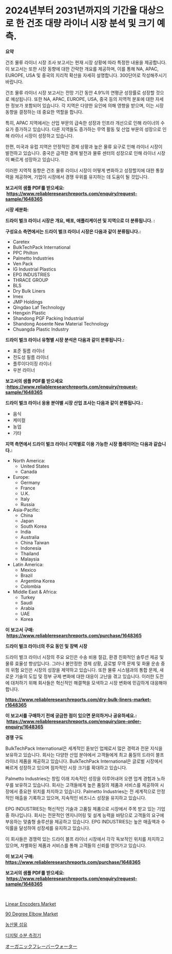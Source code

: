 <p><h1>2024년부터 2031년까지의 기간을 대상으로 한 건조 대량 라이너 시장 분석 및 크기 예측.</h1></p><p><strong>요약</strong></p>
<p><p>건조 물류 라이너 시장 조사 보고서는 현재 시장 상황에 따라 특정한 내용을 제공합니다. 이 보고서는 또한 시장 동향에 대한 간략한 개요를 제공하며, 이를 통해 NA, APAC, EUROPE, USA 및 중국의 지리적 확산을 자세히 설명합니다. 300단어로 작성해주시기 바랍니다.</p><p>건조 물류 라이너 시장 보고서는 전망 기간 동안 4.9%의 연평균 성장률로 성장할 것으로 예상됩니다. 또한 NA, APAC, EUROPE, USA, 중국 등의 지역적 분포에 대한 자세한 정보가 포함되어 있습니다. 각 지역은 다양한 요인에 의해 영향을 받으며, 이는 시장 동향을 결정하는 데 중요한 역할을 합니다.</p><p>특히, APAC 지역에서는 산업 부문의 급속한 성장과 인프라 개선으로 인해 라이너의 수요가 증가하고 있습니다. 다른 지역들도 증가하는 무역 활동 및 산업 부문의 성장으로 인해 라이너 시장이 성장하고 있습니다.</p><p>한편, 미국과 유럽 지역은 안정적인 경제 상황과 높은 물류 요구로 인해 라이너 시장이 발전하고 있습니다. 중국은 급격한 경제 발전과 물류 센터의 성장으로 인해 라이너 시장이 빠르게 성장하고 있습니다.</p><p>이러한 지역적 동향은 건조 물류 라이너 시장이 어떻게 변화하고 성장할지에 대한 통찰력을 제공하며, 기업이 시장에서 경쟁 우위를 유지하는 데 도움이 될 것입니다.</p></p>
<p><strong>보고서의 샘플 PDF를 받으세요: &nbsp;<a href="https://www.reliableresearchreports.com/enquiry/request-sample/1648365">https://www.reliableresearchreports.com/enquiry/request-sample/1648365</a></strong></p>
<p><strong>시장 세분화:</strong></p>
<p><strong> 드라이 벌크 라이너 시장은 개요, 배포, 애플리케이션 및 지역으로 더 분류됩니다. :</strong></p>
<p><strong>구성요소 측면에서는 드라이 벌크 라이너 시장은 다음과 같이 분류됩니다.:</strong></p>
<p><ul><li>Caretex</li><li>BulkTechPack International</li><li>PPC Philton</li><li>Palmetto Industries</li><li>Ven Pack</li><li>IG Industrial Plastics</li><li>EPG INDUSTRIES</li><li>THRACE GROUP</li><li>BLS</li><li>Dry Bulk Liners</li><li>Imex</li><li>JMP Holdings</li><li>Qingdao Laf Technology</li><li>Hengxin Plastic</li><li>Shandong PGF Packing Industrial</li><li>Shandong Aosente New Material Technology</li><li>Chuangda Plastic Industry</li></ul></p>
<p><strong> 드라이 벌크 라이너 유형별 시장 분석은 다음과 같이 분류됩니다.:</strong></p>
<p><ul><li>표준 필름 라이너</li><li>전도성 필름 라이너</li><li>플루이다이징 라이너</li><li>우븐 라이너</li></ul></p>
<p><strong>보고서의 샘플 PDF를 받으세요 :<a href="https://www.reliableresearchreports.com/enquiry/request-sample/1648365">https://www.reliableresearchreports.com/enquiry/request-sample/1648365</a></strong></p>
<p><strong> 드라이 벌크 라이너 응용 분야별 시장 산업 조사는 다음과 같이 분류됩니다.:</strong></p>
<p><ul><li>음식</li><li>케미컬</li><li>농업</li><li>기타</li></ul></p>
<p><strong>지역 측면에서 드라이 벌크 라이너 지역별로 이용 가능한 시장 플레이어는 다음과 같습니다.:</strong></p>
<p><ul>
    <li>
        North America:
        <ul>
            <li>United States</li>
            <li>Canada</li>
        </ul>
    </li>
    <li>
        Europe:
        <ul>
            <li>Germany</li>
            <li>France</li>
            <li>U.K.</li>
            <li>Italy</li>
            <li>Russia</li>
        </ul>
    </li>
    <li>
        Asia-Pacific:
        <ul>
            <li>China</li>
            <li>Japan</li>
            <li>South Korea</li>
            <li>India</li>
            <li>Australia</li>
            <li>China Taiwan</li>
            <li>Indonesia</li>
            <li>Thailand</li>
            <li>Malaysia</li>
        </ul>
    </li>
    <li>
        Latin America:
        <ul>
            <li>Mexico</li>
            <li>Brazil</li>
            <li>Argentina Korea</li>
            <li>Colombia</li>
        </ul>
    </li>
    <li>
        Middle East & Africa:
        <ul>
            <li>Turkey</li>
            <li>Saudi</li>
            <li>Arabia</li>
            <li>UAE</li>
            <li>Korea</li>
        </ul>
    </li>
    </ul></p>
<p><strong>이 보고서 구매: &nbsp;<a href="https://www.reliableresearchreports.com/purchase/1648365">https://www.reliableresearchreports.com/purchase/1648365</a></strong></p>
<p><strong>드라이 벌크 라이너의 주요 동인 및 장벽 시장</strong></p>
<p><p>드라이 벌크 라이너 시장의 주요 요인은 수송 비용 절감, 환경 친화적인 솔루션 제공 및 물류 효율성 향상입니다. 그러나 불안정한 경제 상황, 글로벌 무역 문제 및 화물 운송 중의 위험 요인은 시장의 성장을 제약하고 있습니다. 또한 물류 시스템과의 통합 문제, 새로운 기술의 도입 및 정부 규제 변화에 대한 대응이 고난을 겪고 있습니다. 이러한 도전에 대처하기 위해 회사들은 혁신적인 해결책을 모색하고 시장 변화에 민감하게 대응해야 합니다.</p></p>
<p><strong><a href="https://www.reliableresearchreports.com/dry-bulk-liners-market-r1648365">https://www.reliableresearchreports.com/dry-bulk-liners-market-r1648365</a></strong></p>
<p><strong>이 보고서를 구매하기 전에 궁금한 점이 있으면 문의하거나 공유하세요.: &nbsp;<a href="https://www.reliableresearchreports.com/enquiry/pre-order-enquiry/1648365">https://www.reliableresearchreports.com/enquiry/pre-order-enquiry/1648365</a></strong></p>
<p><strong>경쟁 구도</strong></p>
<p><p>BulkTechPack International은 세계적인 돋보인 업체로서 많은 경력과 전문 지식을 보유하고 있습니다. 회사는 다양한 산업 분야에서 고객들에게 최고 품질의 드라이 블프 라이너 제품을 제공하고 있습니다. BulkTechPack International은 글로벌 시장에서 빠르게 성장하고 있으며 점차적인 시장 크기를 확대하고 있습니다. </p><p>Palmetto Industries는 창립 이래 지속적인 성장을 이루어내어 오랜 업계 경험과 노하우를 보유하고 있습니다. 회사는 고객들에게 높은 품질의 제품과 서비스를 제공하여 시장에서 중요한 위치를 차지하고 있습니다. Palmetto Industries는 전 세계적으로 안정적인 매출을 기록하고 있으며, 지속적인 비즈니스 성장을 유지하고 있습니다. </p><p>EPG INDUSTRIES는 혁신적인 기술과 고품질 제품으로 시장에서 주목 받고 있는 기업 중 하나입니다. 회사는 전문적인 엔지니어링 및 설계 능력을 바탕으로 고객들의 요구에 부응하는 맞춤형 솔루션을 제공하고 있습니다. EPG INDUSTRIES는 높은 매출액과 수익률을 달성하여 성장세를 유지하고 있습니다. </p><p>이 회사들은 경쟁력 있는 드라이 블프 라이너 시장에서 각각 독보적인 위치를 차지하고 있으며, 차별화된 제품과 서비스를 통해 고객들의 신뢰를 얻어가고 있습니다.</p></p>
<p><strong>이 보고서 구매: &nbsp; <a href="https://www.reliableresearchreports.com/purchase/1648365">https://www.reliableresearchreports.com/purchase/1648365</a></strong></p>
<p><strong>보고서의 샘플 PDF를 받으세요: &nbsp;<a href="https://www.reliableresearchreports.com/enquiry/request-sample/1648365">https://www.reliableresearchreports.com/enquiry/request-sample/1648365</a></strong><strong></strong></p>
<p>&nbsp;</p>
<p><p><a href="https://www.linkedin.com/pulse/linear-encoders-market-analysis-its-cagr-segmentation-xdnff?trackingId=7KxZQrph6LxXThVH9KiejA%3D%3D">Linear Encoders Market</a></p><p><a href="https://github.com/bmorecock/Market-Research-Report-List-2/blob/main/90-degree-elbow-market.md">90 Degree Elbow Market</a></p><p><a href="https://github.com/vs10l4sfg5c/Market-Research-Report-List-1/blob/main/952551628161.md">농산물 섬유</a></p><p><a href="https://github.com/Skyleitney456456/Market-Research-Report-List-1/blob/main/968122528162.md">디지털 수분 측정기</a></p><p><a href="https://github.com/ppmazlotr77499/Market-Research-Report-List-1/blob/main/459080030782.md">オーガニックフレーバーウォーター</a></p></p>